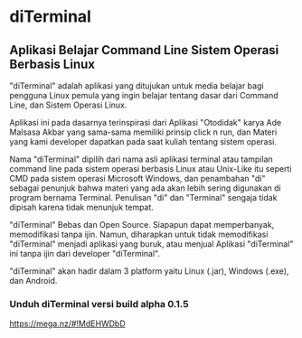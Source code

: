 # diTerminal
## Aplikasi Belajar Command Line Sistem Operasi Berbasis Linux

"diTerminal" adalah aplikasi yang ditujukan untuk media belajar bagi pengguna Linux pemula yang ingin belajar tentang dasar dari Command Line, dan Sistem Operasi Linux.

Aplikasi ini pada dasarnya terinspirasi dari Aplikasi "Otodidak" karya Ade Malsasa Akbar yang sama-sama memiliki prinsip click n run, dan Materi yang kami developer dapatkan pada saat kuliah tentang sistem operasi.

Nama "diTerminal" dipilih dari nama asli aplikasi terminal atau tampilan command line pada sistem operasi berbasis Linux atau Unix-Like itu seperti CMD pada sistem operasi Microsoft Windows, dan penambahan "di" sebagai penunjuk bahwa materi yang ada akan lebih sering digunakan di program bernama Terminal. Penulisan "di" dan "Terminal" sengaja tidak dipisah karena tidak menunjuk tempat.

"diTerminal" Bebas dan Open Source. Siapapun dapat memperbanyak, memodifikasi tanpa ijin. Namun, diharapkan untuk tidak memodifikasi "diTerminal" menjadi aplikasi yang buruk, atau menjual Aplikasi "diTerminal" ini tanpa ijin dari developer "diTerminal".

"diTerminal" akan hadir dalam 3 platform yaitu Linux (.jar), Windows (.exe), dan Android.

### Unduh diTerminal versi build alpha 0.1.5
https://mega.nz/#!MdEHWDbD
